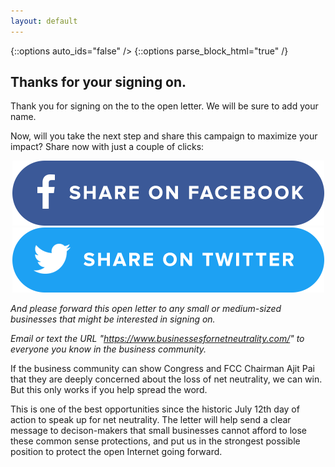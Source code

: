 ```yaml
---
layout: default
---
```


{::options auto_ids="false" />
{::options parse_block_html="true" /}

<div class="section hl-bg">

## Thanks for your signing on.

Thank you for signing on the to the open letter. We will be sure to add your name.

Now, will you take the next step and share this campaign to maximize your impact? Share now with just a couple of clicks:

<center><a target="_blank" href="https://www.facebook.com/sharer.php?u=https://www.businessesfornetneutrality.com/"><img src="images/facebook-share.png"></a><a target="_blank" href="https://twitter.com/intent/tweet?related=fightfortheftr&text=500%2B+small+businesses+tell+%40FCC+how+losing+%23NetNeutrality+would+hurt+their+ability+to+reach+customers+%26+grow+online+https%3A%2F%2Fwww.businessesfornetneutrality.com"><img src="images/twitter-share.png"></a></center>

*And please forward this open letter to any small or medium-sized businesses that might be interested in signing on.*

*Email or text the URL "https://www.businessesfornetneutrality.com/" to everyone you know in the business community.*

If the business community can show Congress and FCC Chairman Ajit Pai that they are deeply concerned about the loss of net neutrality, we can win. But this only works if you help spread the word.

This is one of the best opportunities since the historic July 12th day of action to speak up for net neutrality. The letter will help send a clear message to decison-makers that small businesses cannot afford to lose these common sense protections, and put us in the strongest possible position to protect the open Internet going forward.

</div>
